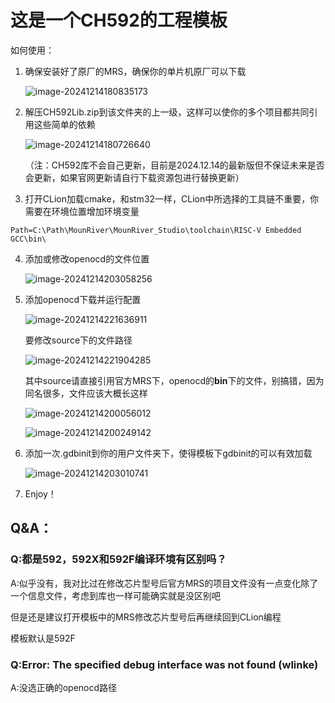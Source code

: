# 这是一个CH592的工程模板

如何使用：

1. 确保安装好了原厂的MRS，确保你的单片机原厂可以下载

   ![image-20241214180835173](http://github.xutongxin.me/https://raw.githubusercontent.com/xutongxin1/PictureBed/master/2024After/image-20241214180835173.png)

2. 解压CH592Lib.zip到该文件夹的上一级，这样可以使你的多个项目都共同引用这些简单的依赖

   ![image-20241214180726640](http://github.xutongxin.me/https://raw.githubusercontent.com/xutongxin1/PictureBed/master/2024After/image-20241214180726640.png)

   （注：CH592库不会自己更新，目前是2024.12.14的最新版但不保证未来是否会更新，如果官网更新请自行下载资源包进行替换更新）

3. 打开CLion加载cmake，和stm32一样，CLion中所选择的工具链不重要，你需要在环境位置增加环境变量

```
Path=C:\Path\MounRiver\MounRiver_Studio\toolchain\RISC-V Embedded GCC\bin\
```

4. 添加或修改openocd的文件位置

   ![image-20241214203058256](http://github.xutongxin.me/https://raw.githubusercontent.com/xutongxin1/PictureBed/master/2024After/image-20241214203058256.png)

5. 添加openocd下载并运行配置

   ![image-20241214221636911](http://github.xutongxin.me/https://raw.githubusercontent.com/xutongxin1/PictureBed/master/2024After/image-20241214221636911.png)

   要修改source下的文件路径

   ![image-20241214221904285](http://github.xutongxin.me/https://raw.githubusercontent.com/xutongxin1/PictureBed/master/2024After/image-20241214221904285.png)

   其中source请直接引用官方MRS下，openocd的**bin**下的文件，别搞错，因为同名很多，文件应该大概长这样

   ![image-20241214200056012](http://github.xutongxin.me/https://raw.githubusercontent.com/xutongxin1/PictureBed/master/2024After/image-20241214200056012.png)

   ![image-20241214200249142](http://github.xutongxin.me/https://raw.githubusercontent.com/xutongxin1/PictureBed/master/2024After/image-20241214200249142.png)

6. 添加一次.gdbinit到你的用户文件夹下，使得模板下gdbinit的可以有效加载

   ![image-20241214203010741](http://github.xutongxin.me/https://raw.githubusercontent.com/xutongxin1/PictureBed/master/2024After/image-20241214203010741.png)

7. Enjoy！



## Q&A：

### Q:都是592，592X和592F编译环境有区别吗？

A:似乎没有，我对比过在修改芯片型号后官方MRS的项目文件没有一点变化除了一个信息文件，考虑到库也一样可能确实就是没区别吧

但是还是建议打开模板中的MRS修改芯片型号后再继续回到CLion编程

模板默认是592F



### Q:Error: The specified debug interface was not found (wlinke)

A:没选正确的openocd路径